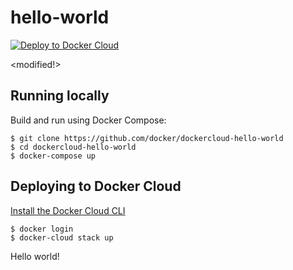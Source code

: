 hello-world
===========

[![Deploy to Docker Cloud](https://files.cloud.docker.com/images/deploy-to-dockercloud.svg)](https://cloud.docker.com/stack/deploy/)

<modified!>

## Running locally






Build and run using Docker Compose:

	$ git clone https://github.com/docker/dockercloud-hello-world
	$ cd dockercloud-hello-world
	$ docker-compose up


## Deploying to Docker Cloud

[Install the Docker Cloud CLI](https://docs.docker.com/docker-cloud/tutorials/installing-cli/)

	$ docker login
	$ docker-cloud stack up

Hello world!
